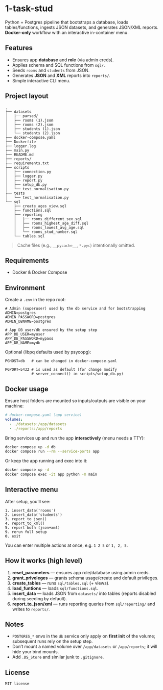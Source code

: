 # 1-task-stud

Python + Postgres pipeline that bootstraps a database, loads tables/functions, ingests JSON datasets, and generates JSON/XML reports. **Docker-only** workflow with an interactive in-container menu.

## Features
- Ensures app **database** and **role** (via admin creds).
- Applies schema and SQL functions from `sql/`.
- Seeds `rooms` and `students` from JSON.
- Generates **JSON** and **XML** reports into `reports/`.
- Simple interactive CLI menu.

## Project layout

```text
.
├── datasets
│   ├── parsed/
│   ├── rooms (1).json
│   ├── rooms (2).json
│   ├── students (1).json
│   └── students (2).json
├── docker-compose.yaml
├── Dockerfile
├── logger.log
├── main.py
├── README.md
├── reports/
├── requirements.txt
├── scripts
│   ├── connection.py
│   ├── logger.py
│   ├── report.py
│   ├── setup_db.py
│   └── test_normalisation.py
├── tests
│   └── test_normalisation.py
└── sql
    ├── create_ages_view.sql
    ├── functions.sql
    ├── reporting
    │   ├── rooms_different_sex.sql
    │   ├── rooms_highest_age_diff.sql
    │   ├── rooms_lowest_avg_age.sql
    │   └── rooms_stud_number.sql
    └── tables.sql
````

> Cache files (e.g., `__pycache__`, `*.pyc`) intentionally omitted.

## Requirements

* Docker & Docker Compose

## Environment

Create a `.env` in the repo root:

```dotenv
# Admin (superuser) used by the db service and for bootstrapping
ADMIN=postgres
ADMIN_PASSWORD=postgres
ADMIN_DBNAME=postgres

# App DB user/db ensured by the setup step
APP_DB_USER=myuser
APP_DB_PASSWORD=mypass
APP_DB_NAME=mydb
```

Optional (libpq defaults used by psycopg):

```dotenv
PGHOST=db   # can be changed in docker-compose.yaml

PGPORT=5432 # is used as default (for change modify      
            # server_connect() in scripts/setup_db.py)
```

## Docker usage

Ensure host folders are mounted so inputs/outputs are visible on your machine:

```yaml
# docker-compose.yaml (app service)
volumes:
  - ./datasets:/app/datasets
  - ./reports:/app/reports
```

Bring services up and run the app **interactively** (menu needs a TTY):

```bash
docker compose up -d db
docker compose run --rm --service-ports app
```

Or keep the app running and exec into it:

```bash
docker compose up -d
docker compose exec -it app python -m main
```

## Interactive menu

After setup, you’ll see:

```
1. insert_data('rooms')
2. insert_data('students')
3. report_to_json()
4. report_to_xml()
5. report both (json+xml)
9. rerun full setup
0. exit
```

You can enter multiple actions at once, e.g. `1 2 5` or `1, 2, 5`.

## How it works (high level)

1. **reset\_parameters** — ensures app role/database using admin creds.
2. **grant\_priveleges** — grants schema usage/create and default privileges.
3. **create\_tables** — runs `sql/tables.sql` (+ views).
4. **load\_funtions** — loads `sql/functions.sql`.
5. **insert\_data** — loads JSON from `datasets/` into tables (reports disabled during seeding by default).
6. **report\_to\_json/xml** — runs reporting queries from `sql/reporting/` and writes to `reports/`.


## Notes

* `POSTGRES_*` envs in the `db` service only apply on **first init** of the volume; subsequent runs rely on the setup step.
* Don’t mount a named volume over `/app/datasets` or `/app/reports`; it will hide your bind mounts.
* Add `.DS_Store` and similar junk to `.gitignore`.

## License

```
MIT license
```
